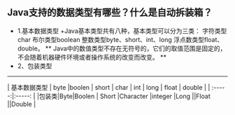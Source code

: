 ## Java支持的数据类型有哪些？什么是自动拆装箱？
+ 1.基本数据类型
+Java基本类型共有八种，基本类型可以分为三类：
字符类型char
布尔类型boolean
整数类型byte、short、int、long
浮点数类型float、double。
** Java中的数值类型不存在无符号的，它们的取值范围是固定的，不会随着机器硬件环境或者操作系统的改变而改变。 **
+ 2、包装类型
***
| 基本数据类型 | byte |boolen | short | char | int | long | float  | double |
| :-----:|:-----: |
|包装类|Byte|Boolen | Short |Character |integer  |Long ||Float ||Double |

